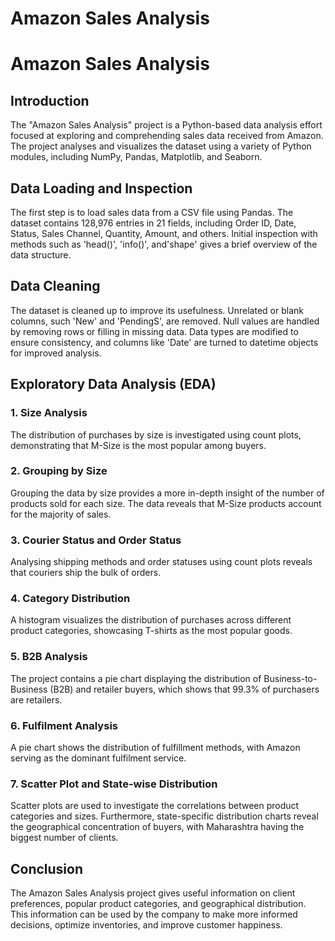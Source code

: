 # Amazon Sales Analysis

# Amazon Sales Analysis 

## Introduction
The "Amazon Sales Analysis" project is a Python-based data analysis effort focused at exploring and comprehending sales data received from Amazon. The project analyses and visualizes the dataset using a variety of Python modules, including NumPy, Pandas, Matplotlib, and Seaborn.

## Data Loading and Inspection
The first step is to load sales data from a CSV file using Pandas. The dataset contains 128,976 entries in 21 fields, including Order ID, Date, Status, Sales Channel, Quantity, Amount, and others. Initial inspection with methods such as 'head()', 'info()', and'shape' gives a brief overview of the data structure.

## Data Cleaning
The dataset is cleaned up to improve its usefulness. Unrelated or blank columns, such 'New' and 'PendingS', are removed. Null values are handled by removing rows or filling in missing data. Data types are modified to ensure consistency, and columns like 'Date' are turned to datetime objects for improved analysis.

## Exploratory Data Analysis (EDA)
### 1. Size Analysis
The distribution of purchases by size is investigated using count plots, demonstrating that M-Size is the most popular among buyers.

### 2. Grouping by Size
Grouping the data by size provides a more in-depth insight of the number of products sold for each size. The data reveals that M-Size products account for the majority of sales.

### 3. Courier Status and Order Status
Analysing shipping methods and order statuses using count plots reveals that couriers ship the bulk of orders.

### 4. Category Distribution
A histogram visualizes the distribution of purchases across different product categories, showcasing T-shirts as the most popular goods.

### 5. B2B Analysis
The project contains a pie chart displaying the distribution of Business-to-Business (B2B) and retailer buyers, which shows that 99.3% of purchasers are retailers.

### 6. Fulfilment Analysis
A pie chart shows the distribution of fulfillment methods, with Amazon serving as the dominant fulfilment service.

### 7. Scatter Plot and State-wise Distribution
Scatter plots are used to investigate the correlations between product categories and sizes. Furthermore, state-specific distribution charts reveal the geographical concentration of buyers, with Maharashtra having the biggest number of clients.

## Conclusion
The Amazon Sales Analysis project gives useful information on client preferences, popular product categories, and geographical distribution. This information can be used by the company to make more informed decisions, optimize inventories, and improve customer happiness.
